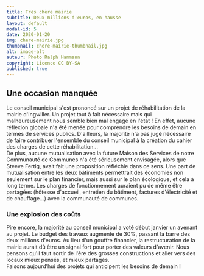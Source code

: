 ```yaml
---
title: Très chère mairie
subtitle: Deux millions d'euros, en hausse
layout: default
modal-id: 5 
date: 2020-01-20
img: chere-mairie.jpg
thumbnail: chere-mairie-thumbnail.jpg
alt: image-alt
auteur: Photo Ralph Hammann
copyright: Licence CC BY-SA
published: true
---
```

## Une occasion manquée ##
Le conseil municipal s'est prononcé sur un projet de réhabilitation de la mairie d'Ingwiller. Un projet tout à fait nécessaire mais qui malheureusement nous semble bien mal engagé en l'état ! En effet, aucune réflexion globale n'a été menée pour comprendre les besoins de demain en termes de services publics. D'ailleurs, la majorité n'a pas jugé nécessaire de faire contribuer l'ensemble du conseil municipal à la création du cahier des charges de cette réhabilitation...  
De plus, aucune mutualisation avec la future Maison des Services de notre Communauté de Communes n'a été sérieusement envisagée, alors  que Steeve Fertig, avait fait une proposition réfléchie dans ce sens. Une part de mutualisation entre les deux bâtiments permettrait des économies non seulement sur le plan financier, mais aussi sur le plan écologique, et cela à long terme. 
Les charges de fonctionnement auraient pu de même être partagées (hôtesse d'accueil, entretien du bâtiment, factures d'électricité et de chauffage...) avec la communauté de communes. 

### Une explosion des coûts ###
Pire encore, la majorité au conseil municipal a voté début janvier un avenant au projet. Le budget des travaux augmente de 30%, passant la barre des deux millions d'euros. Au lieu d'un gouffre financier, la restructuration de la mairie aurait dû être un signal fort pour porter des valeurs d'avenir. Nous pensons qu'il faut sortir de l'ère des grosses constructions et aller vers des locaux mieux pensés, et mieux partagés.  
Faisons aujourd’hui des projets qui anticipent les besoins de demain !